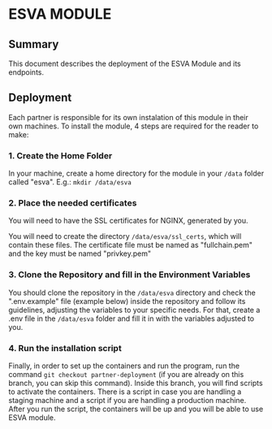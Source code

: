 # ESVA MODULE

## Summary
This document describes the deployment of the ESVA Module and its endpoints. 

## Deployment
Each partner is responsible for its own instalation of this module in their own machines. To install the module, 4 steps are required for the reader to make:

### 1. Create the Home Folder
In your machine, create a home directory for the module in your `/data` folder called "esva".
E.g.: `mkdir /data/esva`

### 2. Place the needed certificates
You will need to have the SSL certificates for NGINX, generated by you.

You will need to create the directory `/data/esva/ssl_certs`, which will contain these files. 
The certificate file must be named as "fullchain.pem" and the key must be named "privkey.pem"

### 3. Clone the Repository and fill in the Environment Variables
You should clone the repository in the `/data/esva` directory and check the ".env.example" file (example below) inside the repository and follow its guidelines, adjusting the variables to your specific needs. For that, create a .env file in the `/data/esva` folder and fill it in with the variables adjusted to you.

### 4. Run the installation script
Finally, in order to set up the containers and run the program, run the command `git checkout partner-deployment` (if you are already on this branch, you can skip this command). Inside this branch, you will find scripts to activate the containers. There is a script in case you are handling a staging machine and a script if you are handling a production machine.
After you run the script, the containers will be up and you will be able to use ESVA module.